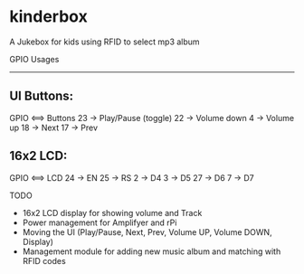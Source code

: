 kinderbox
=========

A Jukebox for kids using RFID to select mp3 album


GPIO Usages
************

UI Buttons:
-----------

GPIO <==> Buttons
23   -> Play/Pause (toggle)
22   -> Volume down
4    -> Volume up
18   -> Next
17   -> Prev


16x2 LCD:
-----------

GPIO <==> LCD
24   -> EN
25   -> RS
2    -> D4
3    -> D5
27   -> D6
7    -> D7






TODO

- 16x2 LCD display for showing volume and Track
- Power management for Amplifyer and rPi
- Moving the UI (Play/Pause, Next, Prev, Volume UP, Volume DOWN, Display)
- Management module for adding new music album and matching with RFID codes  

